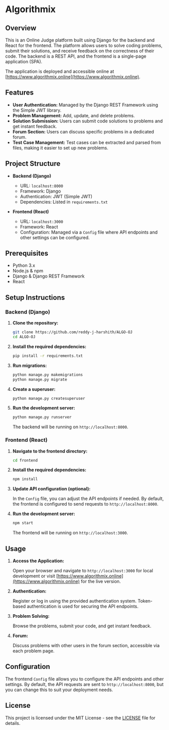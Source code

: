 # Algorithmix

## Overview

This is an Online Judge platform built using Django for the backend and React for the frontend. The platform allows users to solve coding problems, submit their solutions, and receive feedback on the correctness of their code. The backend is a REST API, and the frontend is a single-page application (SPA). 

The application is deployed and accessible online at [https://www.algorithmix.online](https://www.algorithmix.online).

## Features

- **User Authentication:** Managed by the Django REST Framework using the Simple JWT library.
- **Problem Management:** Add, update, and delete problems.
- **Solution Submission:** Users can submit code solutions to problems and get instant feedback.
- **Forum Section:** Users can discuss specific problems in a dedicated forum.
- **Test Case Management:** Test cases can be extracted and parsed from files, making it easier to set up new problems.

## Project Structure

- **Backend (Django)**
  - URL: `localhost:8000`
  - Framework: Django
  - Authentication: JWT (Simple JWT)
  - Dependencies: Listed in `requirements.txt`
  
- **Frontend (React)**
  - URL: `localhost:3000`
  - Framework: React
  - Configuration: Managed via a `Config` file where API endpoints and other settings can be configured.

## Prerequisites

- Python 3.x
- Node.js & npm
- Django & Django REST Framework
- React

## Setup Instructions

### Backend (Django)

1. **Clone the repository:**

    ```bash
    git clone https://github.com/reddy-j-harshith/ALGO-OJ
    cd ALGO-OJ
    ```

2. **Install the required dependencies:**

    ```bash
    pip install -r requirements.txt
    ```

3. **Run migrations:**

    ```bash
    python manage.py makemigrations
    python manage.py migrate
    ```

4. **Create a superuser:**

    ```bash
    python manage.py createsuperuser
    ```

5. **Run the development server:**

    ```bash
    python manage.py runserver
    ```

    The backend will be running on `http://localhost:8000`.

### Frontend (React)

1. **Navigate to the frontend directory:**

    ```bash
    cd frontend
    ```

2. **Install the required dependencies:**

    ```bash
    npm install
    ```

3. **Update API configuration (optional):**

    In the `Config` file, you can adjust the API endpoints if needed. By default, the frontend is configured to send requests to `http://localhost:8000`.

4. **Run the development server:**

    ```bash
    npm start
    ```

    The frontend will be running on `http://localhost:3000`.

## Usage

1. **Access the Application:**

   Open your browser and navigate to `http://localhost:3000` for local development or visit [https://www.algorithmix.online](https://www.algorithmix.online) for the live version.

2. **Authentication:**

   Register or log in using the provided authentication system. Token-based authentication is used for securing the API endpoints.

3. **Problem Solving:**

   Browse the problems, submit your code, and get instant feedback.

4. **Forum:**

   Discuss problems with other users in the forum section, accessible via each problem page.

## Configuration

The frontend `Config` file allows you to configure the API endpoints and other settings. By default, the API requests are sent to `http://localhost:8000`, but you can change this to suit your deployment needs.

## License

This project is licensed under the MIT License - see the [LICENSE](LICENSE) file for details.
